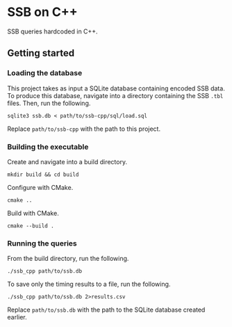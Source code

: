 # SSB on C++

SSB queries hardcoded in C++.

## Getting started

### Loading the database

This project takes as input a SQLite database containing encoded SSB data. To produce this database, navigate into a directory containing the SSB `.tbl` files. Then, run the following.

```shell
sqlite3 ssb.db < path/to/ssb-cpp/sql/load.sql
```

Replace `path/to/ssb-cpp` with the path to this project.

### Building the executable

Create and navigate into a build directory.

```shell
mkdir build && cd build
```

Configure with CMake.

```shell
cmake ..
```

Build with CMake.

```shell
cmake --build .
```

### Running the queries

From the build directory, run the following.

```shell
./ssb_cpp path/to/ssb.db
```

To save only the timing results to a file, run the following.

```shell
./ssb_cpp path/to/ssb.db 2>results.csv
```

Replace `path/to/ssb.db` with the path to the SQLite database created earlier.
